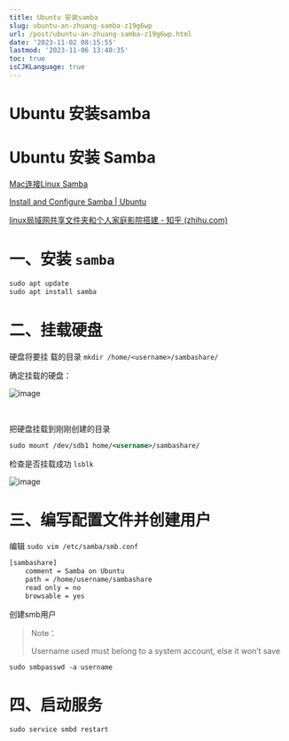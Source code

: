 ```yaml
---
title: Ubuntu 安装samba
slug: ubuntu-an-zhuang-samba-z19g6wp
url: /post/ubuntu-an-zhuang-samba-z19g6wp.html
date: '2023-11-02 08:15:55'
lastmod: '2023-11-06 13:40:35'
toc: true
isCJKLanguage: true
---
```


# Ubuntu 安装samba

# Ubuntu 安装 Samba

[Mac连接Linux Samba](https://www.notion.so/Mac-Linux-Samba-b89017fde87f4c5ab8517373e6685777?pvs=21)

[Install and Configure Samba | Ubuntu](https://ubuntu.com/tutorials/install-and-configure-samba#1-overview)

[linux局域网共享文件夹和个人家庭影院搭建 - 知乎 (zhihu.com)](https://zhuanlan.zhihu.com/p/355606638#:~:text=1.%E5%AE%89%E8%A3%85samba%2C%E5%AE%9E%E7%8E%B0%E6%96%87%E4%BB%B6%E5%A4%B9%E5%B1%80%E5%9F%9F%E7%BD%91%E5%86%85%E5%85%B1%E4%BA%AB%EF%BC%8C%E4%B9%9F%E6%96%B9%E4%BE%BF%E5%90%8E%E6%9C%9F%E9%80%9A%E8%BF%87%E7%94%B5%E8%84%91%E7%9B%B4%E6%8E%A5%E8%AE%BF%E9%97%AE%E7%AE%A1%E7%90%86%20%E5%AE%89%E8%A3%85%E5%91%BD%E4%BB%A4%EF%BC%8C%E8%BF%99%E9%87%8C%E4%BB%A5ubuntu%E4%B8%BA%E4%BE%8B%EF%BC%9A%20sudo%20apt-get,install%20samba%20samba-common%202.%E5%AE%89%E8%A3%85%E5%AE%8C%E5%90%8E%2C%E5%85%88%E5%A4%87%E4%BB%BDsamba%E9%85%8D%E7%BD%AE%E6%96%87%E4%BB%B6%EF%BC%8C%E7%84%B6%E5%90%8E%E5%9C%A8%E6%96%B0%E5%BB%BA%E4%B8%80%E4%B8%AA%EF%BC%8C%E5%A1%AB%E5%86%99%E9%9C%80%E8%A6%81%E9%85%8D%E7%BD%AE%E7%9A%84%E5%86%85%E5%AE%B9)

# 一、安装 `samba`​

```xml
sudo apt update
sudo apt install samba
```

# 二、挂载硬盘

硬盘将要挂 载的目录 `mkdir /home/<username>/sambashare/`​

确定挂载的硬盘：

​![image](http://127.0.0.1:6806/assets/image-20231102081639-t0gbh5v.png)​

‍

把硬盘挂载到刚刚创建的目录

```xml
sudo mount /dev/sdb1 home/<username>/sambashare/
```

检查是否挂载成功 `lsblk`​

​![image](http://127.0.0.1:6806/assets/image-20231102081651-xfxtn3n.png)​

# 三、编写配置文件并创建用户

编辑 `sudo vim /etc/samba/smb.conf`​

```xml
[sambashare]
    comment = Samba on Ubuntu
    path = /home/username/sambashare
    read only = no
    browsable = yes
```

创建smb用户

> Note：
>
> Username used must belong to a system account, else it won’t save

```shell
sudo smbpasswd -a username
```

# 四、启动服务

```undefined
sudo service smbd restart
```
